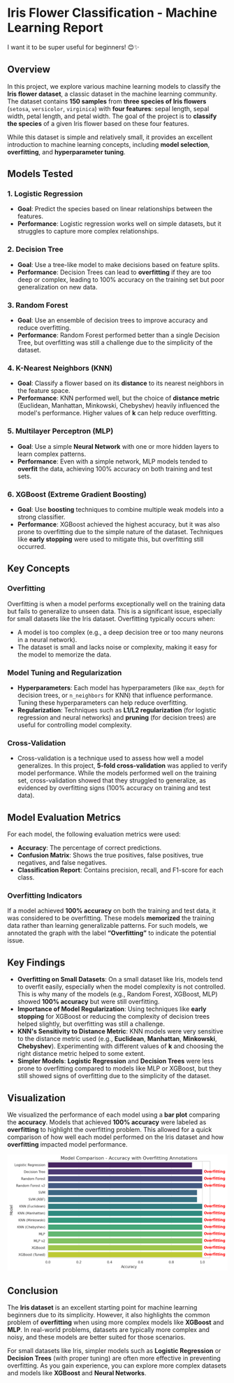 # Iris Flower Classification - Machine Learning Report
I want it to be super useful for beginners! 😊✨

## Overview

In this project, we explore various machine learning models to classify the **Iris flower dataset**, a classic dataset in the machine learning community. The dataset contains **150 samples** from **three species of Iris flowers** (`setosa`, `versicolor`, `virginica`) with **four features**: sepal length, sepal width, petal length, and petal width. The goal of the project is to **classify the species** of a given Iris flower based on these four features.

While this dataset is simple and relatively small, it provides an excellent introduction to machine learning concepts, including **model selection**, **overfitting**, and **hyperparameter tuning**.

## Models Tested

### 1. **Logistic Regression**
   - **Goal**: Predict the species based on linear relationships between the features.
   - **Performance**: Logistic regression works well on simple datasets, but it struggles to capture more complex relationships.

### 2. **Decision Tree**
   - **Goal**: Use a tree-like model to make decisions based on feature splits.
   - **Performance**: Decision Trees can lead to **overfitting** if they are too deep or complex, leading to 100% accuracy on the training set but poor generalization on new data.

### 3. **Random Forest**
   - **Goal**: Use an ensemble of decision trees to improve accuracy and reduce overfitting.
   - **Performance**: Random Forest performed better than a single Decision Tree, but overfitting was still a challenge due to the simplicity of the dataset.

### 4. **K-Nearest Neighbors (KNN)**
   - **Goal**: Classify a flower based on its **distance** to its nearest neighbors in the feature space.
   - **Performance**: KNN performed well, but the choice of **distance metric** (Euclidean, Manhattan, Minkowski, Chebyshev) heavily influenced the model's performance. Higher values of **k** can help reduce overfitting.

### 5. **Multilayer Perceptron (MLP)**
   - **Goal**: Use a simple **Neural Network** with one or more hidden layers to learn complex patterns.
   - **Performance**: Even with a simple network, MLP models tended to **overfit** the data, achieving 100% accuracy on both training and test sets.

### 6. **XGBoost (Extreme Gradient Boosting)**
   - **Goal**: Use **boosting** techniques to combine multiple weak models into a strong classifier.
   - **Performance**: XGBoost achieved the highest accuracy, but it was also prone to overfitting due to the simple nature of the dataset. Techniques like **early stopping** were used to mitigate this, but overfitting still occurred.

## Key Concepts

### **Overfitting**
Overfitting is when a model performs exceptionally well on the training data but fails to generalize to unseen data. This is a significant issue, especially for small datasets like the Iris dataset. Overfitting typically occurs when:
   - A model is too complex (e.g., a deep decision tree or too many neurons in a neural network).
   - The dataset is small and lacks noise or complexity, making it easy for the model to memorize the data.

### **Model Tuning and Regularization**
   - **Hyperparameters**: Each model has hyperparameters (like `max_depth` for decision trees, or `n_neighbors` for KNN) that influence performance. Tuning these hyperparameters can help reduce overfitting.
   - **Regularization**: Techniques such as **L1/L2 regularization** (for logistic regression and neural networks) and **pruning** (for decision trees) are useful for controlling model complexity.

### **Cross-Validation**
   - Cross-validation is a technique used to assess how well a model generalizes. In this project, **5-fold cross-validation** was applied to verify model performance. While the models performed well on the training set, cross-validation showed that they struggled to generalize, as evidenced by overfitting signs (100% accuracy on training and test data).

## Model Evaluation Metrics

For each model, the following evaluation metrics were used:
   - **Accuracy**: The percentage of correct predictions.
   - **Confusion Matrix**: Shows the true positives, false positives, true negatives, and false negatives.
   - **Classification Report**: Contains precision, recall, and F1-score for each class.

### **Overfitting Indicators**
If a model achieved **100% accuracy** on both the training and test data, it was considered to be overfitting. These models **memorized** the training data rather than learning generalizable patterns. For such models, we annotated the graph with the label **“Overfitting”** to indicate the potential issue.

## Key Findings

- **Overfitting on Small Datasets**: On a small dataset like Iris, models tend to overfit easily, especially when the model complexity is not controlled. This is why many of the models (e.g., Random Forest, XGBoost, MLP) showed **100% accuracy** but were still overfitting.
- **Importance of Model Regularization**: Using techniques like **early stopping** for XGBoost or reducing the complexity of decision trees helped slightly, but overfitting was still a challenge.
- **KNN's Sensitivity to Distance Metric**: KNN models were very sensitive to the distance metric used (e.g., **Euclidean**, **Manhattan**, **Minkowski**, **Chebyshev**). Experimenting with different values of **k** and choosing the right distance metric helped to some extent.
- **Simpler Models**: **Logistic Regression** and **Decision Trees** were less prone to overfitting compared to models like MLP or XGBoost, but they still showed signs of overfitting due to the simplicity of the dataset.

## Visualization

We visualized the performance of each model using a **bar plot** comparing the **accuracy**. Models that achieved **100% accuracy** were labeled as **overfitting** to highlight the overfitting problem. This allowed for a quick comparison of how well each model performed on the Iris dataset and how **overfitting** impacted model performance.

![Model Performance](RESULTS.png)

## Conclusion

The **Iris dataset** is an excellent starting point for machine learning beginners due to its simplicity. However, it also highlights the common problem of **overfitting** when using more complex models like **XGBoost** and **MLP**. In real-world problems, datasets are typically more complex and noisy, and these models are better suited for those scenarios.

For small datasets like Iris, simpler models such as **Logistic Regression** or **Decision Trees** (with proper tuning) are often more effective in preventing overfitting. As you gain experience, you can explore more complex datasets and models like **XGBoost** and **Neural Networks**.

